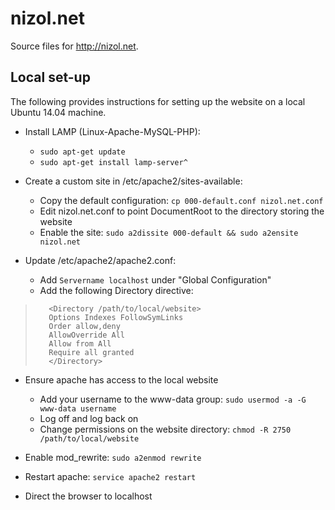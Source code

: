 # nizol.net

Source files for http://nizol.net.

## Local set-up

The following provides instructions for setting up the website on a local Ubuntu 14.04 machine.

* Install LAMP (Linux-Apache-MySQL-PHP):
    * `sudo apt-get update`
    * `sudo apt-get install lamp-server^`

* Create a custom site in /etc/apache2/sites-available:
    * Copy the default configuration: `cp 000-default.conf nizol.net.conf`
    * Edit nizol.net.conf to point DocumentRoot to the directory storing the website
    * Enable the site: `sudo a2dissite 000-default && sudo a2ensite nizol.net`

* Update /etc/apache2/apache2.conf:
    * Add `Servername localhost` under "Global Configuration"
    * Add the following Directory directive:

>        <Directory /path/to/local/website>
>	     Options Indexes FollowSymLinks
>	     Order allow,deny
>	     AllowOverride All
>	     Allow from All
>	     Require all granted
>        </Directory>

* Ensure apache has access to the local website
    * Add your username to the www-data group: `sudo usermod -a -G www-data username`
    * Log off and log back on
    * Change permissions on the website directory: `chmod -R 2750 /path/to/local/website`

* Enable mod_rewrite: `sudo a2enmod rewrite`

* Restart apache: `service apache2 restart`

* Direct the browser to localhost
